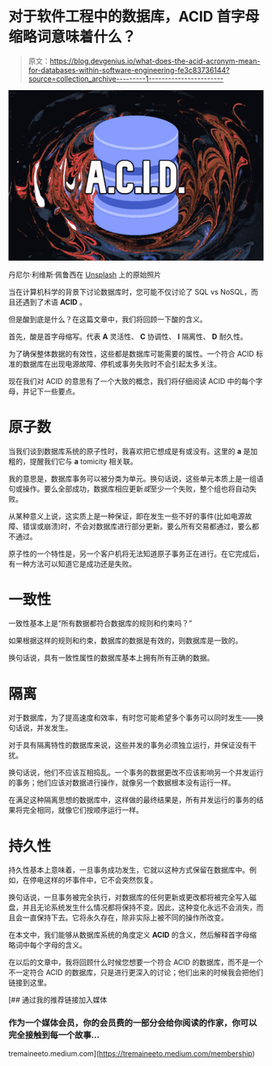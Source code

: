 # 对于软件工程中的数据库，ACID 首字母缩略词意味着什么？

> 原文：<https://blog.devgenius.io/what-does-the-acid-acronym-mean-for-databases-within-software-engineering-fe3c83736144?source=collection_archive---------1----------------------->

![](img/1c4f8ceb7c6132bdd35a2229b8a2e036.png)

丹尼尔·利维斯·佩鲁西在 [Unsplash](https://unsplash.com/photos/YQrUzrsRNes) 上的原始照片

当在计算机科学的背景下讨论数据库时，您可能不仅讨论了 SQL vs NoSQL，而且还遇到了术语 **ACID** 。

但是酸到底是什么？在这篇文章中，我们将回顾一下酸的含义。

首先，酸是首字母缩写。代表 **A** 灵活性、 **C** 协调性、 **I** 隔离性、 **D** 耐久性。

为了确保整体数据的有效性，这些都是数据库可能需要的属性。一个符合 ACID 标准的数据库在出现电源故障、停机或事务失败时不会引起太多关注。

现在我们对 ACID 的意思有了一个大致的概念，我们将仔细阅读 ACID 中的每个字母，并记下一些要点。

# 原子数

当我们谈到数据库系统的原子性时，我喜欢把它想成是有或没有。这里的 **a** 是加粗的，提醒我们它与 **a** tomicity 相关联。

我的意思是，数据库事务可以被分类为单元。换句话说，这些单元本质上是一组语句或操作。要么全部成功，数据库相应更新*或*至少一个失败，整个组也将自动失败。

从某种意义上说，这实质上是一种保证，即在发生一些不好的事件(比如电源故障、错误或崩溃)时，不会对数据库进行部分更新。要么所有交易都通过，要么都不通过。

原子性的一个特性是，另一个客户机将无法知道原子事务正在进行。在它完成后，有一种方法可以知道它是成功还是失败。

# 一致性

一致性基本上是“所有数据都符合数据库的规则和约束吗？”

如果根据这样的规则和约束，数据库的数据是有效的，则数据库是一致的。

换句话说，具有一致性属性的数据库基本上拥有所有正确的数据。

# 隔离

对于数据库，为了提高速度和效率，有时您可能希望多个事务可以同时发生——换句话说，并发发生。

对于具有隔离特性的数据库来说，这些并发的事务必须独立运行，并保证没有干扰。

换句话说，他们不应该互相捣乱。一个事务的数据更改不应该影响另一个并发运行的事务；他们应该对数据进行操作，就像另一个数据根本没有运行一样。

在满足这种隔离思想的数据库中，这样做的最终结果是，所有并发运行的事务的结果将完全相同，就像它们按顺序运行一样。

# 持久性

持久性基本上意味着，一旦事务成功发生，它就以这种方式保留在数据库中。例如，在停电这样的坏事件中，它不会突然恢复。

换句话说，一旦事务被完全执行，对数据库的任何更新或更改都将被完全写入磁盘，并且无论系统发生什么情况都将保持不变。因此，这种变化永远不会消失，而且会一直保持下去。它将永久存在，除非实际上被不同的操作所改变。

在本文中，我们能够从数据库系统的角度定义 **ACID** 的含义，然后解释首字母缩略词中每个字母的含义。

在以后的文章中，我将回顾什么时候您想要一个符合 ACID 的数据库，而不是一个不一定符合 ACID 的数据库，只是进行更深入的讨论；他们出来的时候我会把他们链接到这里。

[](https://tremaineeto.medium.com/membership) [## 通过我的推荐链接加入媒体

### 作为一个媒体会员，你的会员费的一部分会给你阅读的作家，你可以完全接触到每一个故事…

tremaineeto.medium.com](https://tremaineeto.medium.com/membership)